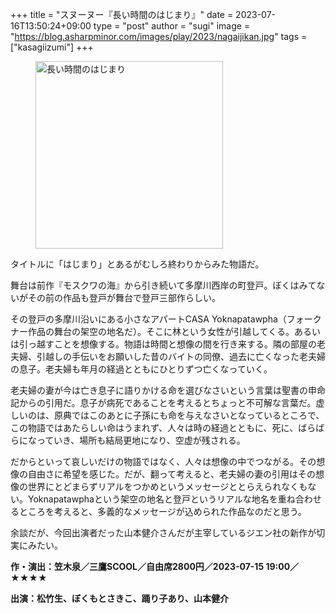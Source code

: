 +++
title = "スヌーヌー『長い時間のはじまり』"
date = 2023-07-16T13:50:24+09:00
type = "post"
author = "sugi"
image = "https://blog.asharpminor.com/images/play/2023/nagaijikan.jpg"
tags = ["kasagiizumi"]
+++
<figure class="alignleft"><img src="/images/play/2023/nagaijikan.jpg" alt="長い時間のはじまり" style="width: 300px !important;"></figure>

タイトルに「はじまり」とあるがむしろ終わりからみた物語だ。

舞台は前作『モスクワの海』から引き続いて多摩川西岸の町登戸。ぼくはみてないがその前の作品も登戸が舞台で登戸三部作らしい。

その登戸の多摩川沿いにある小さなアパートCASA Yoknapatawpha（フォークナー作品の舞台の架空の地名だ）。そこに林という女性が引越してくる。あるいは引っ越すことを想像する。物語は時間と想像の間を行き来する。隣の部屋の老夫婦、引越しの手伝いをお願いした昔のバイトの同僚、過去に亡くなった老夫婦の息子。老夫婦も年月の経過とともにひとりずつ亡くなっていく。

老夫婦の妻が今は亡き息子に語りかける命を選びなさいという言葉は聖書の申命記からの引用だ。息子が病死であることを考えるとちょっと不可解な言葉だ。虚しいのは、原典ではこのあとに子孫にも命を与えなさいとなっているところで、この物語ではあたらしい命はうまれず、人々は時の経過とともに、死に、ばらばらになっていき、場所も結局更地になり、空虚が残される。

だからといって哀しいだけの物語ではなく、人々は想像の中でつながる。その想像の自由さに希望を感じた。だが、翻って考えると、老夫婦の妻の引用はその想像の世界にとどまらずリアルをつかめというメッセージととらえられなくもない。Yoknapatawphaという架空の地名と登戸というリアルな地名を重ね合わせるところを考えると、多義的なメッセージが込められた作品なのだと思う。

余談だが、今回出演者だった山本健介さんだが主宰しているジエン社の新作が切実にみたい。

**作・演出：笠木泉／三鷹SCOOL／自由席2800円／2023-07-15 19:00／★★★★**

**出演：松竹生、ぼくもとさきこ、踊り子あり、山本健介**